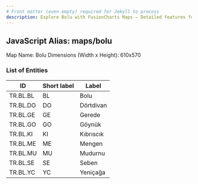 ```yaml
---
# Front matter (even empty) required for Jekyll to process
description: Explore Bolu with FusionCharts Maps – Detailed features for seamless integration. Try now & enhance your data visualization today! 
---
```


## JavaScript Alias: maps/bolu

Map Name: Bolu
Dimensions (Width x Height): 610x570





### List of Entities

ID | Short label | Label
---|---|---|
TR.BL.BL | BL | Bolu
TR.BL.DO | DO | Dörtdivan
TR.BL.GE | GE | Gerede
TR.BL.GO | GO | Göynük
TR.BL.KI | KI | Kıbrıscık
TR.BL.ME | ME | Mengen
TR.BL.MU | MU | Mudurnu
TR.BL.SE | SE | Seben
TR.BL.YC | YC | Yeniçağa
